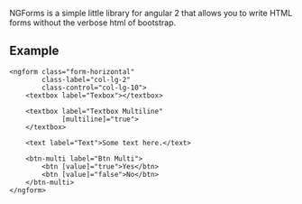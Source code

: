 NGForms is a simple little library for angular 2 that allows you to write HTML forms without the verbose html of bootstrap.

## Example

```
<ngform class="form-horizontal"
        class-label="col-lg-2"
        class-control="col-lg-10">
    <textbox label="Texbox"></textbox>

    <textbox label="Textbox Multiline"
             [multiline]="true">
    </textbox>

    <text label="Text">Some text here.</text>

    <btn-multi label="Btn Multi">
        <btn [value]="true">Yes</btn>
        <btn [value]="false">No</btn>
    </btn-multi>                
</ngform>    
```